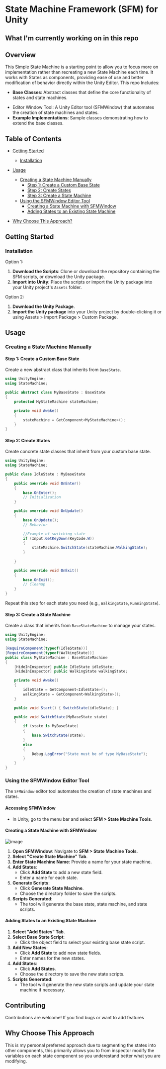 # State Machine Framework (SFM) for Unity

## What I'm currently working on in this repo

## Overview

This Simple State Machine is a starting point to allow you to focus more on implementation rather than recreating a new State Machine each time. It works with States as components, providing ease of use and better modification of behavior directly within the Unity Editor. This repo Includes:

- **Base Classes**: Abstract classes that define the core functionality of states and state machines.

* Editor Window Tool: A Unity Editor tool (SFMWindow) that automates the creation of state machines and states.
* **Example Implementations**: Sample classes demonstrating how to extend the base classes.

## Table of Contents

- [Getting Started](#getting-started)

  - [Installation](#installation)

- [Usage](#usage)

  - [Creating a State Machine Manually](#creating-a-state-machine-manually)
    - [Step 1: Create a Custom Base State](#step-1-create-a-custom-base-state)
    - [Step 2: Create States](#step-2-create-states)
    - [Step 3: Create a State Machine](#step-3-create-a-state-machine)
  - [Using the SFMWindow Editor Tool](#using-the-sfmwindow-editor-tool)
    - [Creating a State Machine with SFMWindow](#creating-a-state-machine-with-sfmwindow)
    - [Adding States to an Existing State Machine](#adding-states-to-an-existing-state-machine)
   
- [Why Choose This Approach?](#Why-Choose-This-Approach)
## Getting Started

### Installation

Option 1:

1. **Download the Scripts**: Clone or download the repository containing the SFM scripts, or download the Unity package.
2. **Import into Unity**: Place the scripts or import the Unity package into your Unity project's `Assets` folder.

Option 2:

1. **Download the Unity Package**.
2. **Import the Unity package** into your Unity project by double-clicking it or using Assets > Import Package > Custom Package.



## Usage

### Creating a State Machine Manually

#### Step 1: Create a Custom Base State

Create a new abstract class that inherits from `BaseState`. 

```csharp
using UnityEngine;
using StateMachine;

public abstract class MyBaseState : BaseState
{
    protected MyStateMachine stateMachine;

    private void Awake()
    {
        stateMachine = GetComponent<MyStateMachine>();
    }
}
```

#### Step 2: Create States

Create concrete state classes that inherit from your custom base state.

```csharp
using UnityEngine;
using StateMachine;

public class IdleState : MyBaseState
{
    public override void OnEnter()
    {
        base.OnEnter();
        // Initialization
    }

    public override void OnUpdate()
    {
        base.OnUpdate();
        // Behavior

        //Example of switching state
        if (Input.GetKeyDown(KeyCode.W))
        {
            stateMachine.SwitchState(stateMachine.WalkingState);
        }
        
    }

    public override void OnExit()
    {
        base.OnExit();
        // Cleanup
    }
}
```

Repeat this step for each state you need (e.g., `WalkingState`, `RunningState`).

#### Step 3: Create a State Machine

Create a class that inherits from `BaseStateMachine` to manage your states.

```csharp
using UnityEngine;
using StateMachine;

[RequireComponent(typeof(IdleState))]
[RequireComponent(typeof(WalkingState))]
public class MyStateMachine : BaseStateMachine
{
    [HideInInspector] public IdleState idleState;
    [HideInInspector] public WalkingState walkingState;

    private void Awake()
    {
        idleState = GetComponent<IdleState>();
        walkingState = GetComponent<WalkingState>();
    }

    public void Start() { SwitchState(idleState); }

    public void SwitchState(MyBaseState state)
    {
        if (state is MyBaseState)
        {
            base.SwitchState(state);
        }
        else
        {
            Debug.LogError("State must be of type MyBaseState");
        }
    }
}
```

### Using the SFMWindow Editor Tool

The `SFMWindow` editor tool automates the creation of state machines and states.

#### Accessing SFMWindow

- In Unity, go to the menu bar and select **SFM > State Machine Tools**.

#### Creating a State Machine with SFMWindow
![image](https://github.com/user-attachments/assets/11c39cce-a435-4a75-9a55-0a285b9b0715)

1. **Open SFMWindow**: Navigate to **SFM > State Machine Tools**.
2. **Select "Create State Machine" Tab**.
3. **Enter State Machine Name**: Provide a name for your state machine.
4. **Add States**:
   - Click **Add State** to add a new state field.
   - Enter a name for each state.
5. **Generate Scripts**:
   - Click **Generate State Machine**.
   - Choose the directory folder to save the scripts.
6. **Scripts Generated**:
   - The tool will generate the base state, state machine, and state scripts.

#### Adding States to an Existing State Machine

1. **Select "Add States" Tab**.
2. **Select Base State Script**:
   - Click the object field to select your existing base state script.
3. **Add New States**:
   - Click **Add State** to add new state fields.
   - Enter names for the new states.
4. **Add States**:
   - Click **Add States**.
   - Choose the directory to save the new state scripts.
5. **Scripts Generated**:
   - The tool will generate the new state scripts and update your state machine if necessary.

## Contributing
Contributions are welcome! If you find bugs or want to add features

## Why Choose This Approach
This is my personal preferred approach due to segmenting the states into other components, this primarily allows you to from inspector modify the variables on each state component
so you underestand better what you are modifying.
